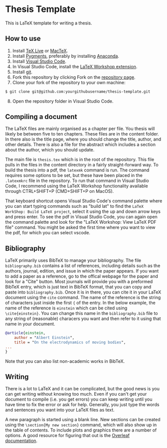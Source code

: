 # Thesis Template

This is LaTeX template for writing a thesis.


## How to use

1. Install [TeX Live](https://www.tug.org/texlive/) or [MacTeX](http://www.tug.org/mactex/).
2. Install [Pygments](http://pygments.org/download/), preferably by installing [Anaconda](https://www.anaconda.com/products/individual).
3. Install [Visual Studio Code](https://code.visualstudio.com).
4. In Visual Studio Code, install the [LaTeX Workshop extension](https://marketplace.visualstudio.com/items?itemName=James-Yu.latex-workshop).
5. Install [git](https://git-scm.com).
6. Fork this repository by clicking Fork on the [repository page](https://github.com/ianmcloughlin/thesis-template).
7. Clone your fork of the repository to your own machine:
```sh
$ git clone git@github.com:yourgithubusername/thesis-template.git
```
8. Open the repository folder in Visual Studio Code.

## Compiling a document

The LaTeX files are mainly organised as a chapter per file. You thesis will
likely be between five to ten chapters. These files are in the content folder.
In there also is the title page, where you should change the title, author,
and other details. There is also a file for the abstract which includes a
section about the author, which you should update.

The main file is `thesis.tex` which is in the root of the repository. This file
pulls in the files in the content directory in a fairly straight-forward way.
To build the thesis into a pdf, the `latexmk` command is run. The command
requires some options to be set, but these have been placed in the
`.latexmkrc` file in the repository. To run that command in Visual Studio
Code, I recommend using the LaTeX Workshop functionality available through 
CTRL+SHIFT+P (CMD+SHIFT+P on MacOS).

That keyboard shortcut opens Visual Studio Code's command palette
where you can start typing commands such as "build lat" to find the `LaTeX
WorkShop: Build LaTeX project`, select it using the up and down arrow keys and
press enter. To see the pdf in Visual Studio Code, you can again open the
command palette and look for the "LaTeX Workshop: View LaTeX PDF file" command.
You might be asked the first time where you want to view the pdf, for which you
can select vscode.

## Bibliography

LaTeX primarily uses BibTeX to manage your bibliography. The file
`bibliography.bib` contains a list of references, including details such as 
the authors, journal, edition, and issue in which the paper appears. If you
want to add a paper as a reference, go to the offical webpage for the paper
and look for a "Cite" button. Most journals will provide you with a preformed
BibTeX entry, which is just text in BibTeX format, that you can copy and paste
into `bibliography.bib`. Once it is in there, you can cite it in your LaTeX
document using the `cite` command. The name of the reference is the string of
characters just inside the first `{` of the entry. In the below example, the 
name of the reference is `einstein` which can be cited using `\cite{einstein}`.
You can change this name in the `bibliography.bib` file to any string of
(reasonable) characers you want and then refer to it using that name in your
document.

```bibtex
@article{einstein,
    author = "Albert Einstein",
    title = "On the electrodynamics of moving bodies",
...
}
```
Note that you can also list non-academic works in BibTeX.

## Writing

There is a lot to LaTeX and it can be complicated, but the good news is you can
get writing without knowing too much. Even if you can't get your document to
compile (i.e. you get errors) you can keep writing until you have time to fix
the error or ask for help. Generally, you just type the words and sentences you
want into your LaTeX files as text.

A new paragraph is started using a blank line. New sections can be created using
the `\section{My new section}` command, which will also show up in the table of
contents. To include plots and graphics there are a number of options. A good 
resource for figuring that out is the
[Overleaf documentation](https://www.overleaf.com/learn).